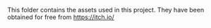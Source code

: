 This folder contains the assets used in this project. They have been obtained for free from https://itch.io/
